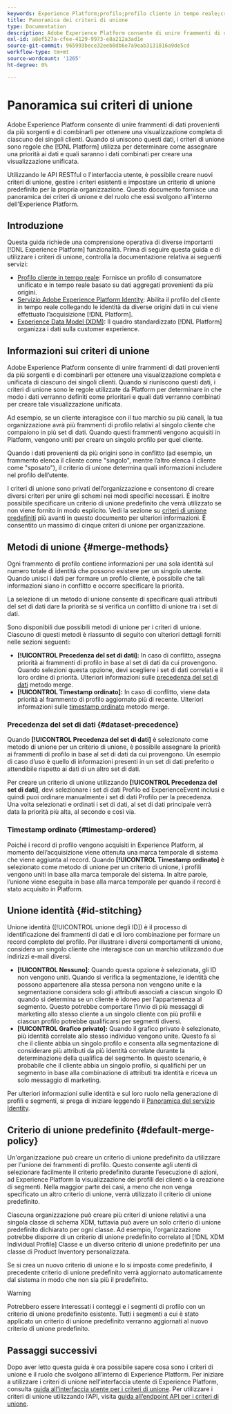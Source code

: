 ```yaml
---
keywords: Experience Platform;profilo;profilo cliente in tempo reale;criteri di unione;interfaccia utente;interfaccia utente;timestamp ordinato;precedenza set di dati
title: Panoramica dei criteri di unione
type: Documentation
description: Adobe Experience Platform consente di unire frammenti di dati provenienti da più sorgenti e di combinarli per ottenere una visione completa dei singoli clienti. Quando si riuniscono questi dati, i criteri di unione sono le regole utilizzate da Platform per determinare in che modo i dati verranno definiti come prioritari e quali dati verranno combinati per creare la visualizzazione unificata.
exl-id: a8ef527a-cfee-4129-9973-e8a212a3ad1e
source-git-commit: 965993bece32eeb0db6e7a9eab3131816a9de5cd
workflow-type: tm+mt
source-wordcount: '1265'
ht-degree: 0%

---
```


# Panoramica sui criteri di unione

Adobe Experience Platform consente di unire frammenti di dati provenienti da più sorgenti e di combinarli per ottenere una visualizzazione completa di ciascuno dei singoli clienti. Quando si uniscono questi dati, i criteri di unione sono regole che [!DNL Platform] utilizza per determinare come assegnare una priorità ai dati e quali saranno i dati combinati per creare una visualizzazione unificata.

Utilizzando le API RESTful o l&#39;interfaccia utente, è possibile creare nuovi criteri di unione, gestire i criteri esistenti e impostare un criterio di unione predefinito per la propria organizzazione. Questo documento fornisce una panoramica dei criteri di unione e del ruolo che essi svolgono all&#39;interno dell&#39;Experience Platform.

## Introduzione

Questa guida richiede una comprensione operativa di diverse importanti [!DNL Experience Platform] funzionalità. Prima di seguire questa guida e di utilizzare i criteri di unione, controlla la documentazione relativa ai seguenti servizi:

* [Profilo cliente in tempo reale](../home.md): Fornisce un profilo di consumatore unificato e in tempo reale basato su dati aggregati provenienti da più origini.
* [Servizio Adobe Experience Platform Identity](../../identity-service/home.md): Abilita il profilo del cliente in tempo reale collegando le identità da diverse origini dati in cui viene effettuato l’acquisizione [!DNL Platform].
* [Experience Data Model (XDM)](../../xdm/home.md): Il quadro standardizzato [!DNL Platform] organizza i dati sulla customer experience.

## Informazioni sui criteri di unione

Adobe Experience Platform consente di unire frammenti di dati provenienti da più sorgenti e di combinarli per ottenere una visualizzazione completa e unificata di ciascuno dei singoli clienti. Quando si riuniscono questi dati, i criteri di unione sono le regole utilizzate da Platform per determinare in che modo i dati verranno definiti come prioritari e quali dati verranno combinati per creare tale visualizzazione unificata.

Ad esempio, se un cliente interagisce con il tuo marchio su più canali, la tua organizzazione avrà più frammenti di profilo relativi al singolo cliente che compaiono in più set di dati. Quando questi frammenti vengono acquisiti in Platform, vengono uniti per creare un singolo profilo per quel cliente.

Quando i dati provenienti da più origini sono in conflitto (ad esempio, un frammento elenca il cliente come &quot;singolo&quot;, mentre l’altro elenca il cliente come &quot;sposato&quot;), il criterio di unione determina quali informazioni includere nel profilo dell’utente.

I criteri di unione sono privati dell’organizzazione e consentono di creare diversi criteri per unire gli schemi nei modi specifici necessari. È inoltre possibile specificare un criterio di unione predefinito che verrà utilizzato se non viene fornito in modo esplicito. Vedi la sezione su [criteri di unione predefiniti](#default-merge-policy) più avanti in questo documento per ulteriori informazioni. È consentito un massimo di cinque criteri di unione per organizzazione.

## Metodi di unione {#merge-methods}

Ogni frammento di profilo contiene informazioni per una sola identità sul numero totale di identità che possono esistere per un singolo utente. Quando unisci i dati per formare un profilo cliente, è possibile che tali informazioni siano in conflitto e occorre specificare la priorità.

La selezione di un metodo di unione consente di specificare quali attributi del set di dati dare la priorità se si verifica un conflitto di unione tra i set di dati.

Sono disponibili due possibili metodi di unione per i criteri di unione. Ciascuno di questi metodi è riassunto di seguito con ulteriori dettagli forniti nelle sezioni seguenti:

* **[!UICONTROL Precedenza del set di dati]:** In caso di conflitto, assegna priorità ai frammenti di profilo in base al set di dati da cui provengono. Quando selezioni questa opzione, devi scegliere i set di dati correlati e il loro ordine di priorità. Ulteriori informazioni sulle [precedenza del set di dati](#dataset-precedence) metodo merge.
* **[!UICONTROL Timestamp ordinato]:** In caso di conflitto, viene data priorità al frammento di profilo aggiornato più di recente. Ulteriori informazioni sulle [timestamp ordinato](#timestamp-ordered) metodo merge.

### Precedenza del set di dati {#dataset-precedence}

Quando **[!UICONTROL Precedenza del set di dati]** è selezionato come metodo di unione per un criterio di unione, è possibile assegnare la priorità ai frammenti di profilo in base al set di dati da cui provengono. Un esempio di caso d’uso è quello di informazioni presenti in un set di dati preferito o attendibile rispetto ai dati di un altro set di dati.

Per creare un criterio di unione utilizzando **[!UICONTROL Precedenza del set di dati]**, devi selezionare i set di dati Profilo ed ExperienceEvent inclusi e quindi puoi ordinare manualmente i set di dati Profilo per la precedenza. Una volta selezionati e ordinati i set di dati, al set di dati principale verrà data la priorità più alta, al secondo e così via.

### Timestamp ordinato {#timestamp-ordered}

Poiché i record di profilo vengono acquisiti in Experience Platform, al momento dell’acquisizione viene ottenuta una marca temporale di sistema che viene aggiunta al record. Quando **[!UICONTROL Timestamp ordinato]** è selezionato come metodo di unione per un criterio di unione, i profili vengono uniti in base alla marca temporale del sistema. In altre parole, l’unione viene eseguita in base alla marca temporale per quando il record è stato acquisito in Platform.

## Unione identità {#id-stitching}

Unione identità ([!UICONTROL unione degli ID]) è il processo di identificazione dei frammenti di dati e di loro combinazione per formare un record completo del profilo. Per illustrare i diversi comportamenti di unione, considera un singolo cliente che interagisce con un marchio utilizzando due indirizzi e-mail diversi.

* **[!UICONTROL Nessuno]:** Quando questa opzione è selezionata, gli ID non vengono uniti. Quando si verifica la segmentazione, le identità che possono appartenere alla stessa persona non vengono unite e la segmentazione considera solo gli attributi associati a ciascun singolo ID quando si determina se un cliente è idoneo per l’appartenenza al segmento. Questo potrebbe comportare l’invio di più messaggi di marketing allo stesso cliente a un singolo cliente con più profili e ciascun profilo potrebbe qualificarsi per segmenti diversi.
* **[!UICONTROL Grafico privato]:** Quando il grafico privato è selezionato, più identità correlate allo stesso individuo vengono unite. Questo fa sì che il cliente abbia un singolo profilo e consenta alla segmentazione di considerare più attributi da più identità correlate durante la determinazione della qualifica del segmento. In questo scenario, è probabile che il cliente abbia un singolo profilo, si qualifichi per un segmento in base alla combinazione di attributi tra identità e riceva un solo messaggio di marketing.

Per ulteriori informazioni sulle identità e sul loro ruolo nella generazione di profili e segmenti, si prega di iniziare leggendo il [Panoramica del servizio Identity](../../identity-service/home.md).

## Criterio di unione predefinito {#default-merge-policy}

Un&#39;organizzazione può creare un criterio di unione predefinito da utilizzare per l&#39;unione dei frammenti di profilo. Questo consente agli utenti di selezionare facilmente il criterio predefinito durante l’esecuzione di azioni, ad Experience Platform la visualizzazione dei profili dei clienti o la creazione di segmenti. Nella maggior parte dei casi, a meno che non venga specificato un altro criterio di unione, verrà utilizzato il criterio di unione predefinito.

Ciascuna organizzazione può creare più criteri di unione relativi a una singola classe di schema XDM, tuttavia può avere un solo criterio di unione predefinito dichiarato per ogni classe. Ad esempio, l&#39;organizzazione potrebbe disporre di un criterio di unione predefinito correlato al [!DNL XDM Individual Profile] Classe e un diverso criterio di unione predefinito per una classe di Product Inventory personalizzata.

Se si crea un nuovo criterio di unione e lo si imposta come predefinito, il precedente criterio di unione predefinito verrà aggiornato automaticamente dal sistema in modo che non sia più il predefinito.

>[!WARNING]
>
>Potrebbero essere interessati i conteggi e i segmenti di profilo con un criterio di unione predefinito esistente. Tutti i segmenti a cui è stato applicato un criterio di unione predefinito verranno aggiornati al nuovo criterio di unione predefinito.

## Passaggi successivi

Dopo aver letto questa guida è ora possibile sapere cosa sono i criteri di unione e il ruolo che svolgono all’interno di Experience Platform. Per iniziare a utilizzare i criteri di unione nell’interfaccia utente di Experience Platform, consulta [guida all’interfaccia utente per i criteri di unione](ui-guide.md). Per utilizzare i criteri di unione utilizzando l’API, visita [guida all’endpoint API per i criteri di unione](../api/merge-policies.md).
